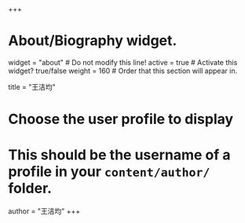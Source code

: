 +++
# About/Biography widget.
widget = "about"  # Do not modify this line!
active = true  # Activate this widget? true/false
weight = 160  # Order that this section will appear in.

title = "王洁均"

# Choose the user profile to display
# This should be the username of a profile in your `content/author/` folder.
author = "王洁均"
+++
